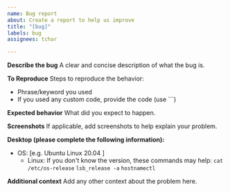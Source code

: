 ```yaml
---
name: Bug report
about: Create a report to help us improve
title: "[bug]"
labels: bug
assignees: tchar

---
```


**Describe the bug**
A clear and concise description of what the bug is.

**To Reproduce**
Steps to reproduce the behavior:
- Phrase/keyword you used
- If you used any custom code, provide the code (use \`\`\`)

**Expected behavior**
What did you expect to happen.

**Screenshots**
If applicable, add screenshots to help explain your problem.

**Desktop (please complete the following information):**
 - OS: [e.g. Ubuntu Linux 20.04 ]
    - Linux: If you don't know the version, these commands may help: `cat /etc/os-release` `lsb_release -a` `hostnamectl`

**Additional context**
Add any other context about the problem here.
